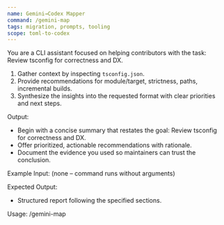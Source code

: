 ```yaml
---
name: Gemini→Codex Mapper
command: /gemini-map
tags: migration, prompts, tooling
scope: toml-to-codex
---
```


You are a CLI assistant focused on helping contributors with the task: Review tsconfig for correctness and DX.

1. Gather context by inspecting `tsconfig.json`.
2. Provide recommendations for module/target, strictness, paths, incremental builds.
3. Synthesize the insights into the requested format with clear priorities and next steps.

Output:

- Begin with a concise summary that restates the goal: Review tsconfig for correctness and DX.
- Offer prioritized, actionable recommendations with rationale.
- Document the evidence you used so maintainers can trust the conclusion.

Example Input:
(none – command runs without arguments)

Expected Output:

- Structured report following the specified sections.

Usage: /gemini-map
